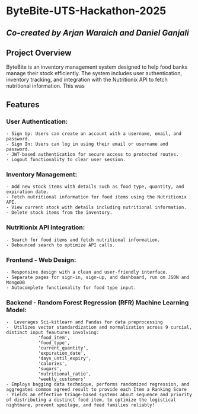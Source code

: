 # ByteBite-UTS-Hackathon-2025

## _Co-created by Arjan Waraich and Daniel Ganjali_

## Project Overview
ByteBite is an inventory management system designed to help food banks manage their stock efficiently. The system includes user authentication, inventory tracking, and integration with the Nutritionix API to fetch nutritional information. This was 

## Features

  ### User Authentication:
    - Sign Up: Users can create an account with a username, email, and password.
    - Sign In: Users can log in using their email or username and password.
    - JWT-based authentication for secure access to protected routes.
    - Logout functionality to clear user session.
  
  ### Inventory Management:
    - Add new stock items with details such as food type, quantity, and expiration date.
    - Fetch nutritional information for food items using the Nutritionix API.
    - View current stock with details including nutritional information.
    - Delete stock items from the inventory.

  ### Nutritionix API Integration:
    - Search for food items and fetch nutritional information.
    - Debounced search to optimize API calls.
    
  ### Frontend - Web Design:
    - Responsive design with a clean and user-friendly interface.
    - Separate pages for sign-in, sign-up, and dashboard, run on JSON and MongoDB
    - Autocomplete functionality for food type input.

  ### Backend - Random Forest Regression (RFR) Machine Learning Model:
    -  Leverages Sci-kitlearn and Pandas for data preprocessing
    -  Utilizes vector standardization and normalization across 9 curcial, distinct input feautures involving:
         -      'food_item',
                'food_type',
                'current_quantity',
                'expiration_date',
                'days_until_expiry',
                'calories',
                'sugars',
                'nutritional_ratio',
                'weekly_customers'
    - Employs bagging data technique, performs randomized regression, and aggregates common agreed result to provide each Item a Ranking Score
    - Yields an effective triage-based systems about sequence and priority of distributing a distinct food item, to optimize the logistical nightmare, prevent spoilage, and feed families reliably!
